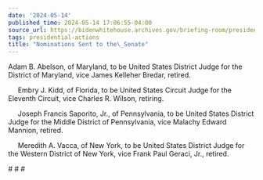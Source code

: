 ```yaml
---
date: '2024-05-14'
published_time: 2024-05-14 17:06:55-04:00
source_url: https://bidenwhitehouse.archives.gov/briefing-room/presidential-actions/2024/05/14/nominations-sent-to-the-senate-146/
tags: presidential-actions
title: "Nominations Sent to the\_Senate"
---
```

 
Adam B. Abelson, of Maryland, to be United States District Judge for the
District of Maryland, vice James Kelleher Bredar, retired.

     Embry J. Kidd, of Florida, to be United States Circuit Judge for
the Eleventh Circuit, vice Charles R. Wilson, retiring.

     Joseph Francis Saporito, Jr., of Pennsylvania, to be United States
District Judge for the Middle District of Pennsylvania, vice Malachy
Edward Mannion, retired.

     Meredith A. Vacca, of New York, to be United States District Judge
for the Western District of New York, vice Frank Paul Geraci, Jr.,
retired.

  
\# \# \#
